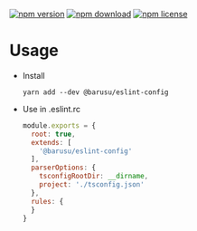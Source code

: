 [![npm version](https://img.shields.io/npm/v/@barusu/eslint-config.svg)](https://www.npmjs.com/package/@barusu/eslint-config)
[![npm download](https://img.shields.io/npm/dm/@barusu/eslint-config.svg)](https://www.npmjs.com/package/@barusu/eslint-config)
[![npm license](https://img.shields.io/npm/l/@barusu/eslint-config.svg)](https://www.npmjs.com/package/@barusu/eslint-config)


# Usage

  * Install
    ```shell
    yarn add --dev @barusu/eslint-config
    ```

  * Use in .eslint.rc
    ```javascript
    module.exports = {
      root: true,
      extends: [
        '@barusu/eslint-config'
      ],
      parserOptions: {
        tsconfigRootDir: __dirname,
        project: './tsconfig.json'
      },
      rules: {
      }
    }
    ```
